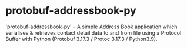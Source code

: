 # protobuf-addressbook-py 
'protobuf-addressbook-py' – A simple Address Book application which serialises & retrieves contact detail data to and from file using a Protocol Buffer with Python (Protobuf 3.17.3 / Protoc 3.17.3 / Python3.9).
